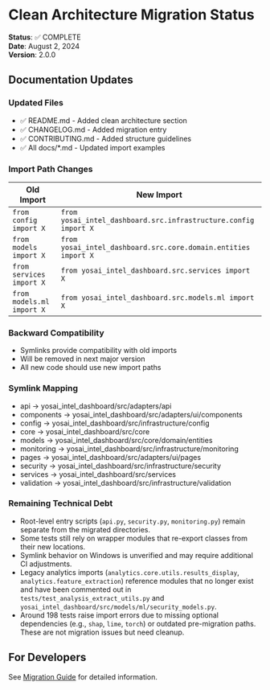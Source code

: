 # Clean Architecture Migration Status

**Status**: ✅ COMPLETE  
**Date**: August 2, 2024  
**Version**: 2.0.0

## Documentation Updates

### Updated Files
- ✅ README.md - Added clean architecture section
- ✅ CHANGELOG.md - Added migration entry
- ✅ CONTRIBUTING.md - Added structure guidelines
- ✅ All docs/*.md - Updated import examples

### Import Path Changes

| Old Import | New Import |
|------------|------------|
| `from config import X` | `from yosai_intel_dashboard.src.infrastructure.config import X` |
| `from models import X` | `from yosai_intel_dashboard.src.core.domain.entities import X` |
| `from services import X` | `from yosai_intel_dashboard.src.services import X` |
| `from models.ml import X` | `from yosai_intel_dashboard.src.models.ml import X` |

### Backward Compatibility
- Symlinks provide compatibility with old imports
- Will be removed in next major version
- All new code should use new import paths

### Symlink Mapping
- api → yosai_intel_dashboard/src/adapters/api
- components → yosai_intel_dashboard/src/adapters/ui/components
- config → yosai_intel_dashboard/src/infrastructure/config
- core → yosai_intel_dashboard/src/core
- models → yosai_intel_dashboard/src/core/domain/entities
- monitoring → yosai_intel_dashboard/src/infrastructure/monitoring
- pages → yosai_intel_dashboard/src/adapters/ui/pages
- security → yosai_intel_dashboard/src/infrastructure/security
- services → yosai_intel_dashboard/src/services
- validation → yosai_intel_dashboard/src/infrastructure/validation

### Remaining Technical Debt
- Root-level entry scripts (`api.py`, `security.py`, `monitoring.py`) remain separate from the migrated directories.
- Some tests still rely on wrapper modules that re-export classes from their new locations.
- Symlink behavior on Windows is unverified and may require additional CI adjustments.
- Legacy analytics imports (`analytics.core.utils.results_display`, `analytics.feature_extraction`) reference modules that no longer exist and have been commented out in `tests/test_analysis_extract_utils.py` and `yosai_intel_dashboard/src/models/ml/security_models.py`.
- Around 198 tests raise import errors due to missing optional dependencies (e.g., `shap`, `lime`, `torch`) or outdated pre-migration paths. These are not migration issues but need cleanup.

## For Developers
See [Migration Guide](migration_guide_clean_arch.md) for detailed information.
